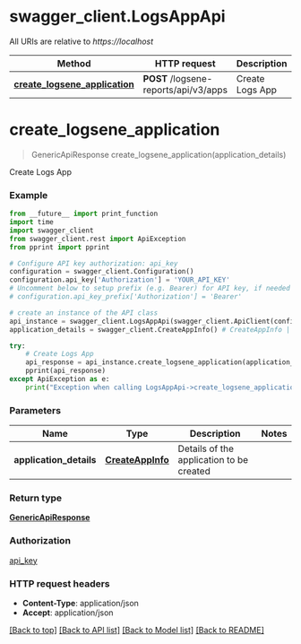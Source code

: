 # swagger_client.LogsAppApi

All URIs are relative to *https://localhost*

Method | HTTP request | Description
------------- | ------------- | -------------
[**create_logsene_application**](LogsAppApi.md#create_logsene_application) | **POST** /logsene-reports/api/v3/apps | Create Logs App


# **create_logsene_application**
> GenericApiResponse create_logsene_application(application_details)

Create Logs App

### Example
```python
from __future__ import print_function
import time
import swagger_client
from swagger_client.rest import ApiException
from pprint import pprint

# Configure API key authorization: api_key
configuration = swagger_client.Configuration()
configuration.api_key['Authorization'] = 'YOUR_API_KEY'
# Uncomment below to setup prefix (e.g. Bearer) for API key, if needed
# configuration.api_key_prefix['Authorization'] = 'Bearer'

# create an instance of the API class
api_instance = swagger_client.LogsAppApi(swagger_client.ApiClient(configuration))
application_details = swagger_client.CreateAppInfo() # CreateAppInfo | Details of the application to be created

try:
    # Create Logs App
    api_response = api_instance.create_logsene_application(application_details)
    pprint(api_response)
except ApiException as e:
    print("Exception when calling LogsAppApi->create_logsene_application: %s\n" % e)
```

### Parameters

Name | Type | Description  | Notes
------------- | ------------- | ------------- | -------------
 **application_details** | [**CreateAppInfo**](CreateAppInfo.md)| Details of the application to be created | 

### Return type

[**GenericApiResponse**](GenericApiResponse.md)

### Authorization

[api_key](../README.md#api_key)

### HTTP request headers

 - **Content-Type**: application/json
 - **Accept**: application/json

[[Back to top]](#) [[Back to API list]](../README.md#documentation-for-api-endpoints) [[Back to Model list]](../README.md#documentation-for-models) [[Back to README]](../README.md)

